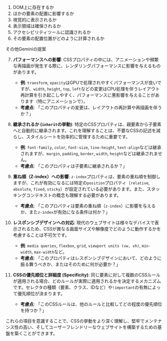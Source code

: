 1. DOM上に存在するか
1. ほかの要素の配置に影響するか
1. 視覚的に表示されるか
1. 表示領域は確保されるか
1. アクセシビリティツールに認識されるか
1. その要素の配置位置がどのように計算されるか

その他Geminiの提案

7.  **パフォーマンスへの影響**:
    CSSプロパティの中には、アニメーションや頻繁な再描画が発生する際に、レンダリングパフォーマンスに影響を与えるものがあります。
    * **例**: `transform`, `opacity`はGPUで処理されやすくパフォーマンスが良いですが、`width`, `height`, `top`, `left`などの変更はCPU処理を伴うレイアウト再計算を引き起こしやすく、パフォーマンスに悪影響を与えることがあります（特にアニメーションで）。
    * **考慮点**: 「このプロパティの変更は、レイアウトの再計算や再描画を伴うか？」

8.  **継承されるか (`inherit`の挙動)**:
    特定のCSSプロパティは、親要素から子要素へと自動的に継承されます。これを理解することは、不要なCSSの記述を減らし、スタイルシートを効率的に管理するために重要です。
    * **例**: `font-family`, `color`, `font-size`, `line-height`, `text-align`などは継承されますが、`margin`, `padding`, `border`, `width`, `height`などは継承されません。
    * **考慮点**: 「このプロパティは子要素に継承されるか？」

9.  **重ね順（Z-index）への影響**:
    `z-index`プロパティは、要素の重ね順を制御しますが、これが有効になるには特定の`position`プロパティ（`relative`, `absolute`, `fixed`, `sticky`）が設定されている必要があります。また、スタッキングコンテキストの概念も理解する必要があります。
    * **考慮点**: 「このプロパティは要素の重ね順（`z-index`）に影響を与えるか、また`z-index`が有効になる条件は何か？」

10. **レスポンシブデザインへの対応**:
    現代のウェブサイトは様々なデバイスで表示されるため、CSSが異なる画面サイズや解像度でどのように動作するかを考慮することは不可欠です。
    * **例**: `media queries`, `flexbox`, `grid`, `viewport units (vw, vh)`, `min-width`, `max-width`など。
    * **考慮点**: 「このプロパティはレスポンシブデザインにおいて、どのように振る舞うべきか、またはそのために何が必要か？」

11. **CSSの優先順位と詳細度 (Specificity)**:
    同じ要素に対して複数のCSSルールが適用される場合、どのルールが実際に適用されるかを決定するメカニズムです。セレクタの種類（要素、クラス、IDなど）や`!important`の有無によって優先順位が決まります。
    * **考慮点**: 「このCSSルールは、他のルールと比較してどの程度の優先順位を持つか？」

これらの項目を意識することで、CSSの挙動をより深く理解し、堅牢でメンテナンス性の高い、そしてユーザーフレンドリーなウェブサイトを構築するための基盤を築くことができます。